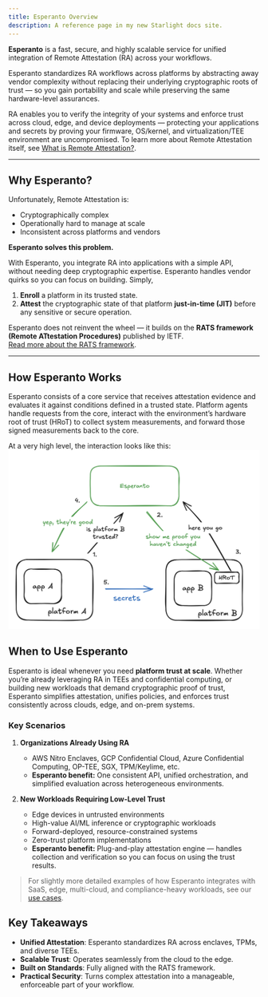 ```yaml
---
title: Esperanto Overview
description: A reference page in my new Starlight docs site.
---
```


**Esperanto** is a fast, secure, and highly scalable service for unified integration of Remote Attestation (RA) across your workflows.

Esperanto standardizes RA workflows across platforms by abstracting away vendor complexity without replacing their underlying cryptographic roots of trust — so you gain portability and scale while preserving the same hardware-level assurances.

RA enables you to verify the integrity of your systems and enforce trust across cloud, edge, and device deployments — protecting your applications and secrets by proving your firmware, OS/kernel, and virtualization/TEE environment are uncompromised.
To learn more about Remote Attestation itself, see [What is Remote Attestation?](/ra_overview).

---

## Why Esperanto?

Unfortunately, Remote Attestation is:

- Cryptographically complex
- Operationally hard to manage at scale
- Inconsistent across platforms and vendors

**Esperanto solves this problem.**

With Esperanto, you integrate RA into applications with a simple API, without needing deep cryptographic expertise. Esperanto handles vendor quirks so you can focus on building. Simply,

1. **Enroll** a platform in its trusted state.
2. **Attest** the cryptographic state of that platform **just-in-time (JIT)** before any sensitive or secure operation.

Esperanto does not reinvent the wheel — it builds on the **RATS framework (Remote ATtestation Procedures)** published by IETF.  
[Read more about the RATS framework](/reference/rats).

---

## How Esperanto Works

Esperanto consists of a core service that receives attestation evidence and evaluates it against conditions defined in a trusted state. Platform agents handle requests from the core, interact with the environment’s hardware root of trust (HRoT) to collect system measurements, and forward those signed measurements back to the core.

At a very high level, the interaction looks like this:
![Demo Output Invalid](../../assets/overview.png)

## When to Use Esperanto

Esperanto is ideal whenever you need **platform trust at scale**. Whether you’re already leveraging RA in TEEs and confidential computing, or building new workloads that demand cryptographic proof of trust, Esperanto simplifies attestation, unifies policies, and enforces trust consistently across clouds, edge, and on-prem systems.

### Key Scenarios

1. **Organizations Already Using RA**

   - AWS Nitro Enclaves, GCP Confidential Cloud, Azure Confidential Computing, OP-TEE, SGX, TPM/Keylime, etc.
   - **Esperanto benefit:** One consistent API, unified orchestration, and simplified evaluation across heterogeneous environments.

2. **New Workloads Requiring Low-Level Trust**
   - Edge devices in untrusted environments
   - High-value AI/ML inference or cryptographic workloads
   - Forward-deployed, resource-constrained systems
   - Zero-trust platform implementations
   - **Esperanto benefit:** Plug-and-play attestation engine — handles collection and verification so you can focus on using the trust results.

> For slightly more detailed examples of how Esperanto integrates with SaaS, edge, multi-cloud, and compliance-heavy workloads, see our [use cases](/usecases).

## Key Takeaways

- **Unified Attestation**: Esperanto standardizes RA across enclaves, TPMs, and diverse TEEs.
- **Scalable Trust**: Operates seamlessly from the cloud to the edge.
- **Built on Standards**: Fully aligned with the RATS framework.
- **Practical Security**: Turns complex attestation into a manageable, enforceable part of your workflow.
